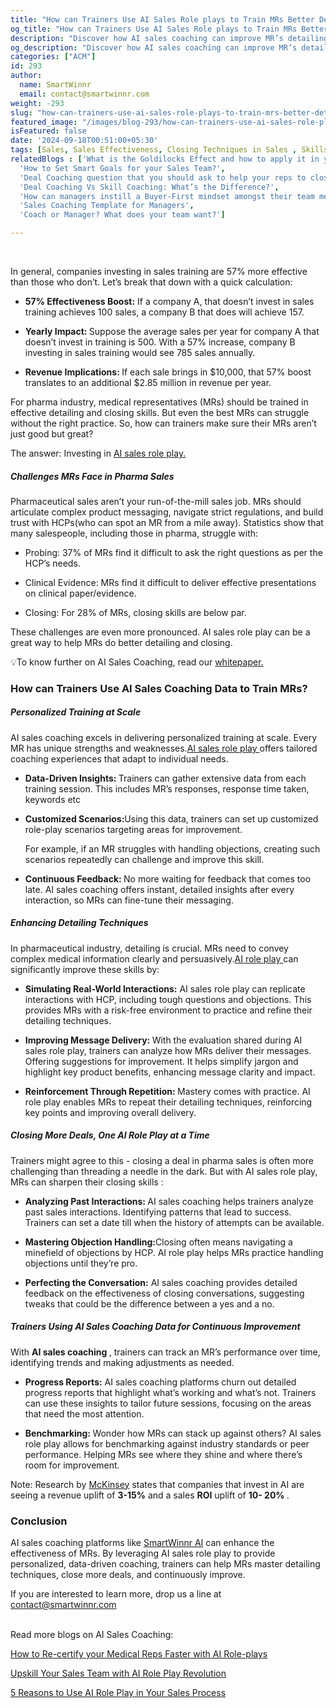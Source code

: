 ```yaml
---
title: "How can Trainers Use AI Sales Role plays to Train MRs Better Detailing and Closing Techniques"
og_title: "How can Trainers Use AI Sales Role plays to Train MRs Better Detailing and Closing Techniques"
description: "Discover how AI sales coaching can improve MR’s detailing and closing techniques. Learn about personalized, data-driven insights and practical applications of AI role play to boost sales effectiveness and drive revenue."
og_description: "Discover how AI sales coaching can improve MR’s detailing and closing techniques. Learn about personalized, data-driven insights and practical applications of AI role play to boost sales effectiveness and drive revenue."
categories: ["ACM"]
id: 293
author:
  name: SmartWinnr
  email: contact@smartwinnr.com
weight: -293
slug: "how-can-trainers-use-ai-sales-role-plays-to-train-mrs-better-detailing-and-closing-techniques"
featured_image: "/images/blog-293/how-can-trainers-use-ai-sales-role-play-to-train-mrs-better-detailing-and-closing-techniques.png"
isFeatured: false
date: '2024-09-18T00:51:00+05:30'
tags: [Sales, Sales Effectiveness, Closing Techniques in Sales , Skills Gap, Performance Tracker, Sales Techniques for Closing, Time Management Activities  ]
relatedBlogs : ['What is the Goldilocks Effect and how to apply it in your business?',
  'How to Set Smart Goals for your Sales Team?',
  'Deal Coaching question that you should ask to help your reps to close more deals',
  'Deal Coaching Vs Skill Coaching: What’s the Difference?',
  'How can managers instill a Buyer-First mindset amongst their team members?',
  'Sales Coaching Template for Managers',
  'Coach or Manager? What does your team want?']

---
```

<br>  

In general, companies investing in sales training are 57% more effective than those who don’t. Let’s break that down with a quick calculation:   

<ul>
    <li>
      <p><b>57% Effectiveness Boost:</b> If a company A, that doesn’t invest in sales training achieves 100 sales, a company B that does will achieve 157. 
</p>
    </li>
    <li>
      <p><b>Yearly Impact: </b>Suppose the average sales per year for company A that doesn’t invest in training is 500. With a 57% increase, company B investing in sales training would see 785 sales annually. 
</p>
    </li>
    <li>
      <p><b>Revenue Implications: </b> If each sale brings in $10,000, that 57% boost translates to an additional $2.85 million in revenue per year. 
 </p>
    </li>
</ul>

<p>For pharma industry, medical representatives (MRs) should be trained in effective detailing and closing skills. But even the best MRs can struggle without the right practice. So, how can trainers make sure their MRs aren’t just good but great?  </p>


The answer: Investing in <a href="https://www.smartwinnr.com/product/two-way-ai-role-plays/" target="_blank" class="">AI sales role play. </a> 


<h5 class="ml-bold-text ml-margin-top-bottom20">Challenges MRs Face in Pharma Sales </h5>

Pharmaceutical sales aren’t your run-of-the-mill sales job. MRs should articulate complex product messaging, navigate strict regulations, and build trust with HCPs(who can spot an MR from a mile away). Statistics show that many salespeople, including those in pharma, struggle with:   

<ul>
    <li>
      <p>Probing: 37% of MRs find it difficult to ask the right questions as per the HCP’s needs.  
</p>
    </li>
    <li>
      <p>Clinical Evidence: MRs find it difficult to deliver effective presentations on clinical paper/evidence. 
</p>
    </li>
    <li>
      <p>Closing: For 28% of MRs, closing skills are below par.  
 </p>
    </li>
</ul>

These challenges are even more pronounced. AI sales role play can be a great way to help MRs do better detailing and closing. 


&#128161;To know further on AI Sales Coaching, read our  <a href="https://docsend.dropbox.com/view/qqaczfsaed7fatr4" target="_blank" class="">whitepaper. </a> 

<h3 class="ml-bold-text ml-margin-top-bottom20">How can Trainers Use AI Sales Coaching Data to Train MRs?</h3>

<h5 class="ml-bold-text ml-margin-top-bottom20">Personalized Training at Scale </h5>

AI sales coaching excels in delivering personalized training at scale. Every MR has unique strengths and weaknesses.<a href="https://www.smartwinnr.com/post/5-reasons-to-use-ai-role-play-in-your-sales-process/" target="_blank" class="">AI sales role play </a>  offers tailored coaching experiences that adapt to individual needs. 

<ul>
    <li>
      <p><b>Data-Driven Insights: </b> Trainers can gather extensive data from each training session. This includes MR’s responses, response time taken, keywords etc 
</p>
    </li>
    <li>
      <p><b>Customized Scenarios:</b>Using this data, trainers can set up customized role-play scenarios targeting areas for improvement.
      <div>
      For example, if an MR struggles with handling objections, creating such scenarios repeatedly can challenge and improve this skill. 
      </div>   
</p>
    </li>
    <li>
      <p><b>Continuous Feedback: </b> No more waiting for feedback that comes too late. AI sales coaching offers instant, detailed insights after every interaction, so MRs can fine-tune their messaging. 
 </p>
    </li>
</ul>


<h5 class="ml-bold-text ml-margin-top-bottom20">Enhancing Detailing Techniques </h5>

In pharmaceutical industry, detailing is crucial. MRs need to convey complex medical information clearly and persuasively.<a href="https://www.smartwinnr.com/post/upskill-your-sales-team-with-ai-role-play-revolution" target="_blank" class="">AI role play </a> can significantly improve these skills by:  

<ul>
    <li>
      <p><b>Simulating Real-World Interactions:</b> AI sales role play can replicate interactions with HCP, including tough questions and objections. This provides MRs with a risk-free environment to practice and refine their detailing techniques. 
 
</p>
    </li>
    <li>
      <p><b>Improving Message Delivery: </b> With the evaluation shared during AI sales role play, trainers can analyze how MRs deliver their messages. Offering suggestions for improvement. It helps simplify jargon and highlight key product benefits, enhancing message clarity and impact. 
</p>
    </li>
    <li>
      <p><b>Reinforcement Through Repetition: </b> Mastery comes with practice. AI role play enables MRs to repeat their detailing techniques, reinforcing key points and improving overall delivery. 
 </p>
    </li>
</ul>

<h5 class="ml-bold-text ml-margin-top-bottom20">Closing More Deals, One AI Role Play at a Time </h5>

Trainers might agree to this - closing a deal in pharma sales is often more challenging than threading a needle in the dark. But with AI sales role play, MRs can sharpen their closing skills : 

<ul>
    <li>
      <p><b>Analyzing Past Interactions: </b> AI sales coaching helps trainers analyze past sales interactions. Identifying patterns that lead to success. Trainers can set a date till when the history of attempts can be available.  
</p>
    </li>
    <li>
      <p><b>Mastering Objection Handling:</b>Closing often means navigating a minefield of objections by HCP. AI role play helps MRs practice handling objections until they’re pro.  

</p>
    </li>
    <li>
      <p><b>Perfecting the Conversation:</b> AI sales coaching provides detailed feedback on the effectiveness of closing conversations, suggesting tweaks that could be the difference between a yes and a no.  
 </p>
    </li>
</ul>

<h5 class="ml-bold-text ml-margin-top-bottom20">Trainers Using AI Sales Coaching Data for Continuous Improvement </h5>

With <b>AI sales coaching </b>, trainers can track an MR’s performance over time, identifying trends and making adjustments as needed.  

<ul>
    <li>
      <p><b>Progress Reports:</b> AI sales coaching platforms churn out detailed progress reports that highlight what’s working and what’s not. Trainers can use these insights to tailor future sessions, focusing on the areas that need the most attention. 

</p>
    </li>
    <li>
      <p><b>Benchmarking: </b>Wonder how MRs can stack up against others? AI sales role play allows for benchmarking against industry standards or peer performance. Helping MRs see where they shine and where there’s room for improvement. 
         
</p>
    </li>
</ul>
 
Note: Research by <a href="https://www.mckinsey.com/capabilities/growth-marketing-and-sales/our-insights/ai-powered-marketing-and-sales-reach-new-heights-with-generative-ai" target="_blank" class="">McKinsey</a>  states that companies that invest in AI are seeing a revenue uplift of <b>3-15%</b> and a sales <b>ROI</b> uplift of <b>10- 20% </b>. 


<h3 class="ml-bold-text ml-margin-top-bottom20">Conclusion </h3>

AI sales coaching platforms like <a href="https://www.smartwinnr.com/product/two-way-ai-role-plays/" target="_blank" class="">SmartWinnr AI</a>  can enhance the effectiveness of MRs. By leveraging AI sales role play to provide personalized, data-driven coaching, trainers can help MRs master detailing techniques, close more deals, and continuously improve. 

If you are interested to learn more, drop us a line at <a href="mailto:contact@smartwinnr.com" target="_blank" class=""><span>contact@smartwinnr.com</span></a> 


<br/>
Read more blogs on AI Sales Coaching: 


<a href="https://www.smartwinnr.com/post/how-to-re-certify-your-medical-reps-faster-with-ai-role-plays" target="_blank" class="">How to Re-certify your Medical Reps Faster with AI Role-plays </a>

<a href="https://www.smartwinnr.com/post/upskill-your-sales-team-with-ai-role-play-revolution/" target="_blank" class="">Upskill Your Sales Team with AI Role Play Revolution </a>

<a href="https://www.smartwinnr.com/post/5-reasons-to-use-ai-role-play-in-your-sales-process" target="_blank" class="">5 Reasons to Use AI Role Play in Your Sales Process  </a>